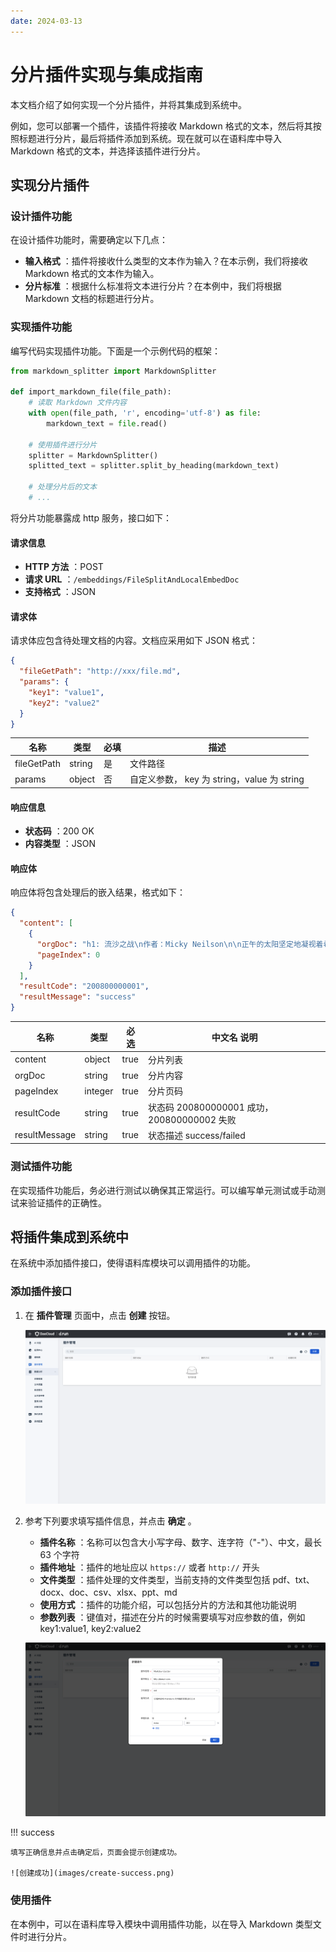 ```yaml
---
date: 2024-03-13
---
```


# 分片插件实现与集成指南

本文档介绍了如何实现一个分片插件，并将其集成到系统中。

例如，您可以部署一个插件，该插件将接收 Markdown 格式的文本，然后将其按照标题进行分片，最后将插件添加到系统。现在就可以在语料库中导入 Markdown 格式的文本，并选择该插件进行分片。

## 实现分片插件

### 设计插件功能

在设计插件功能时，需要确定以下几点：

- **输入格式** ：插件将接收什么类型的文本作为输入？在本示例，我们将接收 Markdown 格式的文本作为输入。
- **分片标准** ：根据什么标准将文本进行分片？在本例中，我们将根据 Markdown 文档的标题进行分片。

### 实现插件功能

编写代码实现插件功能。下面是一个示例代码的框架：

```python
from markdown_splitter import MarkdownSplitter

def import_markdown_file(file_path):
    # 读取 Markdown 文件内容
    with open(file_path, 'r', encoding='utf-8') as file:
        markdown_text = file.read()

    # 使用插件进行分片
    splitter = MarkdownSplitter()
    splitted_text = splitter.split_by_heading(markdown_text)

    # 处理分片后的文本
    # ...
```

将分片功能暴露成 http 服务，接口如下：

#### 请求信息

- **HTTP 方法** ：POST
- **请求 URL** ：`/embeddings/FileSplitAndLocalEmbedDoc`
- **支持格式** ：JSON

#### 请求体

请求体应包含待处理文档的内容。文档应采用如下 JSON 格式：

```json
{
  "fileGetPath": "http://xxx/file.md",
  "params": {
    "key1": "value1",
    "key2": "value2"
  }
}
```

| 名称        | 类型   | 必填 | 描述                                        |
| ----------- | ------ | ---- | ------------------------------------------- |
| fileGetPath | string | 是   | 文件路径                                    |
| params      | object | 否   | 自定义参数， key 为 string，value 为 string |

#### 响应信息

- **状态码** ：200 OK
- **内容类型** ：JSON

#### 响应体

响应体将包含处理后的嵌入结果，格式如下：

```json
{
  "content": [
    {
      "orgDoc": "h1: 流沙之战\n作者：Micky Neilson\n\n正午的太阳坚定地凝视着希利苏斯的流沙，... 暴力。",
      "pageIndex": 0
    }
  ],
  "resultCode": "200800000001",
  "resultMessage": "success"
}
```

| 名称          | 类型    | 必选 | 中文名 说明                                  |
| ------------- | ------- | ---- | -------------------------------------------- |
| content       | object  | true | 分片列表                                     |
| orgDoc        | string  | true | 分片内容                                     |
| pageIndex     | integer | true | 分片页码                                     |
| resultCode    | string  | true | 状态码 200800000001 成功， 200800000002 失败 |
| resultMessage | string  | true | 状态描述 success/failed                      |

### 测试插件功能

在实现插件功能后，务必进行测试以确保其正常运行。可以编写单元测试或手动测试来验证插件的正确性。

## 将插件集成到系统中

在系统中添加插件接口，使得语料库模块可以调用插件的功能。

### 添加插件接口

1. 在 **插件管理** 页面中，点击 **创建** 按钮。

    ![创建插件按钮](images/create-plugin.png)

2. 参考下列要求填写插件信息，并点击 **确定** 。

    - **插件名称** ：名称可以包含大小写字母、数字、连字符（"-"）、中文，最长 63 个字符
    - **插件地址** ：插件的地址应以 `https://` 或者 `http://` 开头
    - **文件类型** ：插件处理的文件类型，当前支持的文件类型包括 pdf、txt、docx、doc、csv、xlsx、ppt、md
    - **使用方式** ：插件的功能介绍，可以包括分片的方法和其他功能说明
    - **参数列表** ：键值对，描述在分片的时候需要填写对应参数的值，例如 key1:value1, key2:value2

    ![创建插件](images/fill-form.png)

!!! success

    填写正确信息并点击确定后，页面会提示创建成功。

    ![创建成功](images/create-success.png)

### 使用插件

在本例中，可以在语料库导入模块中调用插件功能，以在导入 Markdown 类型文件时进行分片。
